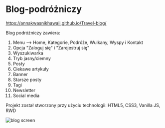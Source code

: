 # Blog-podróżniczy

https://annakwasnikhawaii.github.io/Travel-blog/

Blog podróżniczy zawiera:
1. Menu --> Home, Kategorie, Podróże, Wulkany, Wyspy i Kontakt
2. Opcja "Zaloguj się" i "Zarejestruj się"
3. Wyszukiwarka
4. Tryb jasny/ciemny
5. Posty
6. Ciekawe artykuły
7. Banner
8. Starsze posty
9. Tagi
10. Newsletter
11. Social media


Projekt został stworzony przy użyciu technologii:
HTML5, CSS3, Vanilla JS, RWD

![blog screen](https://github.com/user-attachments/assets/ecdf9480-0404-4275-88d4-e9b3773bf307)



